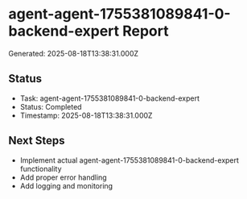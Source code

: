 # agent-agent-1755381089841-0-backend-expert Report

Generated: 2025-08-18T13:38:31.000Z

## Status
- Task: agent-agent-1755381089841-0-backend-expert
- Status: Completed
- Timestamp: 2025-08-18T13:38:31.000Z

## Next Steps
- Implement actual agent-agent-1755381089841-0-backend-expert functionality
- Add proper error handling
- Add logging and monitoring
